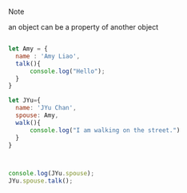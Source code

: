 > [!note]
> an object can be a property of another object
```js

let Amy = {
  name : 'Amy Liao',
  talk(){
      console.log("Hello");
  }
}

let JYu={
  name: 'JYu Chan',
  spouse: Amy,
  walk(){
      console.log("I am walking on the street.")
  }
}



console.log(JYu.spouse);
JYu.spouse.talk();
```
